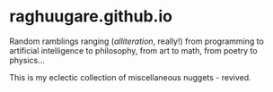 raghuugare.github.io
====================

Random ramblings ranging (_alliteration_, really!) from programming to artificial intelligence to philosophy, from art to math, from poetry to physics...

This is my eclectic collection of miscellaneous nuggets - revived.
